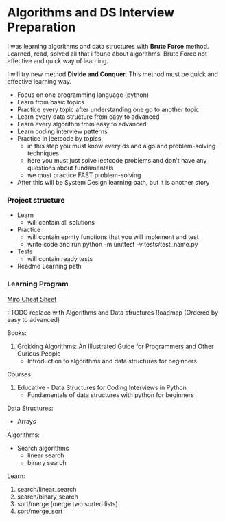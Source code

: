 # Algorithms and DS Interview Preparation

I was learning algorithms and data structures with **Brute Force** method.
Learned, read, solved all that i found about algorithms. Brute Force not effective and quick way of learning.

I will try new method **Divide and Conquer**. This method must be quick and effective learning way.

* Focus on one programming language (python)
* Learn from basic topics
* Practice every topic after understanding one go to another topic
* Learn every data structure from easy to advanced
* Learn every algorithm from easy to advanced
* Learn coding interview patterns
* Practice in leetcode by topics
  * in this step you must know every ds and algo and problem-solving techniques
  * here you must just solve leetcode problems and don't have any questions about fundamentals
  * we must practice FAST problem-solving
* After this will be System Design learning path, but it is another story

### Project structure

* Learn
  * will contain all solutions
* Practice
  * will contain epmty functions that you will implement and test
  * write code and run python -m unittest -v tests/test_name.py
* Tests
  * will contain ready tests
* Readme Learning path

### Learning Program

[Miro Cheat Sheet](https://miro.com/app/board/uXjVPprU-bc=/)

::TODO replace with Algorithms and Data structures Roadmap (Ordered by easy to advanced)

Books:
1. Grokking Algorithms: An Illustrated Guide for Programmers and Other Curious People
   * Introduction to algorithms and data structures for beginners

Courses:
1. Educative - Data Structures for Coding Interviews in Python
   * Fundamentals of data structures with python for beginners

Data Structures:
* Arrays

Algorithms:
* Search algorithms
  * linear search
  * binary search

Learn:
1. search/linear_search
2. search/binary_search
3. sort/merge (merge two sorted lists)
4. sort/merge_sort